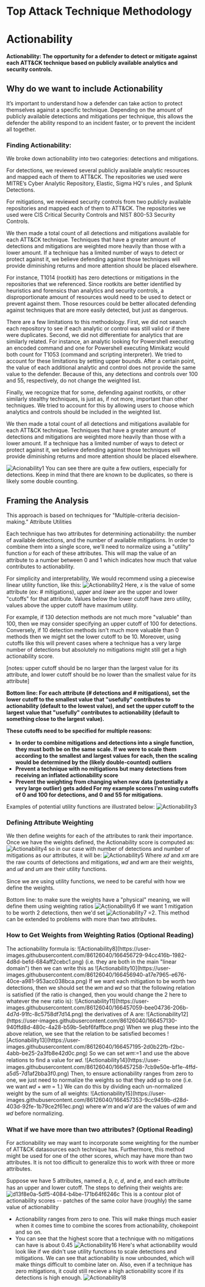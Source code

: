 # Top Attack Technique Methodology
<h1> Actionability </h1>
<b>Actionability: The opportunity for a defender to detect or mitigate against each ATT&CK technique based on publicly available analytics and security controls.</b>

<h2>Why do we want to include Actionability</h2>
It’s important to understand how a defender can take action to protect themselves against a specific technique. Depending on the amount of publicly available detections and mitigations per technique, this allows the defender the ability respond to an incident faster, or to prevent the incident all together.

<h3>Finding Actionability:</h3>

We broke down actionability into two categories: detections and mitigations.

For detections, we reviewed several publicly available analytic resources and mapped each of them to ATT&CK. The repositories we used were MITRE’s Cyber Analytic Repository, Elastic, Sigma HQ's rules , and Splunk Detections.

For mitigations, we reviewed security controls from two publicly available repositories and mapped each of them to ATT&CK. The repositories we used were CIS Critical Security Controls and NIST 800-53 Security Controls.

We then made a total count of all detections and mitigations available for each ATT&CK technique. Techniques that have a greater amount of detections and mitigations are weighted more heavily than those with a lower amount. If a technique has a limited number of ways to detect or protect against it, we believe defending against those techniques will provide diminishing returns and more attention should be placed elsewhere.

For instance, T1014 (rootkit) has zero detections or mitigations in the repositories that we referenced. Since rootkits are better identified by heuristics and forensics than analytics and security controls, a disproportionate amount of resources would need to be used to detect or prevent against them. Those resources could be better allocated defending against techniques that are more easily detected, but just as dangerous.

There are a few limitations to this methodology. First, we did not search each repository to see if each analytic or control was still valid or if there were duplicates. Second, we did not differentiate for analytics that are similarly related. For instance, an analytic looking for Powershell executing an encoded command and one for Powershell executing Mimikatz would both count for T1053 (command and scripting interpreter). We tried to account for these limitations by setting upper bounds. After a certain point, the value of each additional analytic and control does not provide the same value to the defender. Because of this, any detections and controls over 100 and 55, respectively, do not change the weighted list.

Finally, we recognize that for some, defending against rootkits, or other similarly stealthy techniques, is just as, if not more, important than other techniques. We tried to account for this by allowing users to choose which analytics and controls should be included in the weighted list.

We then made a total count of all detections and mitigations available for each ATT&CK technique. Techniques that have a greater amount of detections and mitigations are weighted more heavily than those with a lower amount. If a technique has a limited number of ways to detect or protect against it, we believe defending against those techniques will provide diminishing returns and more attention should be placed elsewhere.

![Acionability1](https://user-images.githubusercontent.com/86126040/166447108-ba373eb2-9ce9-4f27-b167-59888aee6514.png)
You can see there are quite a few outliers, especially for detections. Keep in mind that there are known to be duplicates, so there is likely some double counting.

<h2>Framing the Analysis</h2>
This approach is based on techniques for "Multiple-criteria decision-making."

</h3>Attribute Utilities</h3>

Each technique has two attributes for determining actionability: the number of available detections, and the number of available mitigations. In order to combine them into a single score, we'll need to normalize using a "utility" function 𝑢 for each of these attributes. This will map the value of an attribute to a number between 0 and 1 which indicates how much that value contributes to actionability.

For simplicity and interpretability, We would recommend using a piecewise linear utility function, like this: ![Actionability2](https://user-images.githubusercontent.com/86126040/166447290-ff0c2a48-f1b5-4a5e-8248-b329a49b99bb.png)
Here, 𝑥 is the value of some attribute (ex: # mitigations), 𝑢𝑝𝑝𝑒𝑟 and 𝑙𝑜𝑤𝑒𝑟 are the upper and lower "cutoffs" for that attribute. Values below the lower cutoff have zero utility, values above the upper cutoff have maximum utility.

For example, if 130 detection methods are not much more "valuable" than 100, then we may consider specifying an upper cutoff of 100 for detections. Conversely, if 10 detection methods isn't much more valuable than 0 methods then we might set the lower cutoff to be 10. Moreover, using cutoffs like this will prevent cases where a technique has a very large number of detections but absolutely no mitigations might still get a high actionability score.

[notes: upper cutoff should be no larger than the largest value for its attribute, and lower cutoff should be no lower than the smallest value for its attribute]

<b>Bottom line: For each attribute (# detections and # mitigations), set the lower cutoff to the smallest value that "usefully" contributes to actionability (default to the lowest value), and set the upper cutoff to the largest value that "usefully" contributes to actionability (default to something close to the largest value).

These cutoffs need to be specified for multiple reasons:

- In order to combine mitigations and detections into a single function, they must both be on the same scale. If we were to scale them according to the smallest and largest values for each, then the scaling would be determined by the (likely double-counted) outliers
- Prevent a technique with no mitigations but many detections from receiving an inflated actionability score
- Prevent the weighting from changing when new data (potentially a very large outlier) gets added
For my example scores I'm using cutoffs of 0 and 100 for detections, and 0 and 55 for mitigations.</b>

Examples of potential utility functions are illustrated below:
![Actionability3](https://user-images.githubusercontent.com/86126040/166447376-a9beb8af-fba8-480e-82f5-f643bd27ba78.png)

<h3>Defining Attribute Weighting</h3>

We then define weights for each of the attributes to rank their importance. Once we have the weights defined, the Actionability score is computed as:
![Actionability4](https://user-images.githubusercontent.com/86126040/166447417-33624986-5fc8-47a6-a45b-f80708ca1aaf.png)
 so in our case with number of detections and number of mitigations as our attributes, it will be:
 ![Actionability5](https://user-images.githubusercontent.com/86126040/166447456-5e00dbe3-4959-4aa5-a2b0-07348f564343.png)
Where 𝑥𝑑 and 𝑥𝑚 are the raw counts of detections and mitigations, 𝑤𝑑 and 𝑤𝑚 are their weights, and 𝑢𝑑 and 𝑢𝑚 are their utility functions.

Since we are using utility functions, we need to be careful with how we define the weights.

Bottom line: to make sure the weights have a "physical" meaning, we will define them using weighting ratios
![Actionability6](https://user-images.githubusercontent.com/86126040/166447498-3a6b7ea6-cf65-45b8-9be1-4ceba3f7b971.png)
If we want 1 mitigation to be worth 2 detections, then we'd set  ![Actionability7](https://user-images.githubusercontent.com/86126040/166447525-6ca66218-df6a-446e-bcf6-143ccfa2ccf1.png) =2. This method can be extended to problems with more than two attributes.

<h3>How to Get Weights from Weighting Ratios (Optional Reading)</h3>
The actionability formula is: ![Actionability8](https://user-images.githubusercontent.com/86126040/166456729-94cc416b-1982-4d8d-befd-684aff2cebc1.png) (i.e. they are both in the main "linear domain") then we can write this as ![Actionability10](https://user-images.githubusercontent.com/86126040/166456940-a17e7965-e676-40ce-a981-953acc038bca.png) If we want each mitigation to be worth two detections, then we should set the 𝑤𝑚 and 𝑤𝑑 so that the following relation is satisfied (if the ratio is changed, then you would change the 2 here to whatever the new ratio is): ![Actionability11](https://user-images.githubusercontent.com/86126040/166457059-bee04736-206b-4d7d-91fc-8c5758df7d14.png) the derivatives of A are: ![Actionability12](https://user-images.githubusercontent.com/86126040/166457130-940ffd8d-480c-4a28-b59b-5ebf6faffbce.png)  When we plug these into the above relation, we see that the relation to be satisfied becomes  ![Actionability13](https://user-images.githubusercontent.com/86126040/166457195-2d0b22fb-f2bc-4abb-be25-2a3fb8e42d0c.png) So we can set 𝑤𝑚:=1 and use the above relations to find a value for 𝑤𝑑. ![Actionability14](https://user-images.githubusercontent.com/86126040/166457258-7cb9e50e-bf1e-4ffd-a5d5-7d1af2bba3f0.png) Then, to ensure actionability ranges from zero to one, we just need to normalize the weights so that they add up to one (i.e. we want 𝑤𝑑 + 𝑤𝑚 = 1.) We can do this by dividing each un-normalized weight by the sum of all weights: ![Actionability15](https://user-images.githubusercontent.com/86126040/166457353-9cc9459b-d28d-403d-92fe-1b79ce2f61ec.png) where 𝑤′𝑚 and 𝑤′𝑑 are the values of 𝑤𝑚 and 𝑤𝑑 before normalizing.

<h3>What if we have more than two attributes? (Optional Reading)</h3>

For actionability we may want to incorporate some weighting for the number of ATT&CK datasources each technique has. Furthermore, this method might be used for one of the other scores, which may have more than two attributes. It is not too difficult to generalize this to work with three or more attributes.

Suppose we have 5 attributes, named 𝑎, 𝑏, 𝑐, 𝑑, and 𝑒, and each attribute has an upper and lower cutoff. The steps to defining their weights are:
![d13f8e0a-5df5-4084-b4be-171b64f6246c](https://user-images.githubusercontent.com/86126040/166452540-e2e38716-4d6e-4744-a2a2-4d834e888785.png)
This is a contour plot of actionability scores -- patches of the same color have (roughly) the same value of actionability

- Actionability ranges from zero to one. This will make things much easier when it comes time to combine the scores from actionability, chokepoint and so on.
- You can see that the highest score that a technique with no mitigations can have is about 0.45
![Actionability16](https://user-images.githubusercontent.com/86126040/166452592-07ca9b02-0aab-4f4d-b466-ff85209f67f7.png)
Here's what actionability would look like if we didn't use utility functions to scale detections and mitigations. We can see that actionability is now unbounded, which will make things difficult to combine later on. Also, even if a technique has zero mitigations, it could still recieve a high actionability score if its detections is high enough.
![Actionability18](https://user-images.githubusercontent.com/86126040/166452611-7f60e40a-f29d-403a-878d-6c4872c7f546.png)








